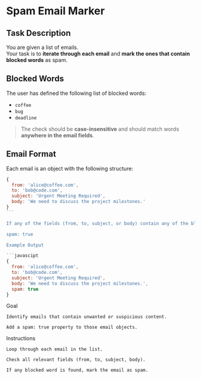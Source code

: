 # Spam Email Marker

## Task Description

You are given a list of emails.  
Your task is to **iterate through each email** and **mark the ones that contain blocked words** as spam.

## Blocked Words

The user has defined the following list of blocked words:

- `coffee`
- `bug`
- `deadline`

> The check should be **case-insensitive** and should match words **anywhere in the email fields**.

## Email Format

Each email is an object with the following structure:

````javascript
{
  from: 'alice@coffee.com',
  to: 'bob@code.com',
  subject: 'Urgent Meeting Required',
  body: 'We need to discuss the project milestones.'
}
```

If any of the fields (from, to, subject, or body) contain any of the blocked words, mark the email as spam by adding:

spam: true

Example Output

```javascipt
{
  from: 'alice@coffee.com',
  to: 'bob@code.com',
  subject: 'Urgent Meeting Required',
  body: 'We need to discuss the project milestones.',
  spam: true
}
````

Goal

    Identify emails that contain unwanted or suspicious content.

    Add a spam: true property to those email objects.

Instructions

    Loop through each email in the list.

    Check all relevant fields (from, to, subject, body).

    If any blocked word is found, mark the email as spam.
